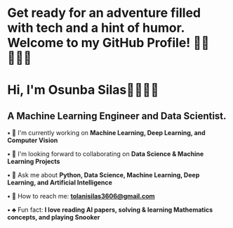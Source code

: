 # Get ready for an adventure filled with tech and a hint of humor. Welcome to my GitHub Profile! 🤝🏾👨🏽‍💻

# Hi, I'm Osunba Silas🥷👨🏽‍💻 <br>

## A Machine Learning Engineer and Data Scientist.

**•** 🥷 I'm currently working on **Machine Learning, Deep Learning, and Computer Vision**

**•** 👥 I'm looking forward to collaborating on **Data Science & Machine Learning Projects**

**•** 💬 Ask me about **Python, Data Science, Machine Learning, Deep Learning, and Artificial Intelligence**

**•** 📩 How to reach me: **tolanisilas3606@gmail.com**

**•** ♣️ Fun fact: **I love reading AI papers, solving & learning Mathematics concepts, and playing Snooker**


